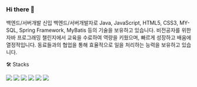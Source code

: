 ### Hi there 👋
백엔드/서버개발
신입 백엔드/서버개발자로 Java, JavaScript, HTML5, CSS3, MY-SQL, Spring Framework, MyBatis 등의 기술을 보유하고 있습니다. 비전공자를 위한 자바 프로그래밍 챌린지에서 교육을 수료하여 역량을 키웠으며, 빠르게 성장하고 배움에 열정적입니다. 동료들과의 협업을 통해 효율적으로 일을 처리하는 능력을 보유하고 있습니다.

🛠️ Stacks

<img src="https://img.shields.io/badge/Java-007396?style=flat-square&logo=Java&logoColor=white"/> <img src="https://img.shields.io/badge/JavaScript-F7DF1E?style=flat-square&logo=JavaScript&logoColor=white"/> <img src="https://img.shields.io/badge/mysql-4479A1?style=for-the-badge&logo=mysql&logoColor=white"> <img src="https://img.shields.io/badge/html5-E34F26?style=for-the-badge&logo=html5&logoColor=white"> <img src="https://img.shields.io/badge/css3-1572B6?style=for-the-badge&logo=css3&logoColor=white"> <img src="https://img.shields.io/badge/spring-6DB33F?style=for-the-badge&logo=html5&logoColor=white">








<!--
**dfhdfhdfsza/dfhdfhdfsza** is a ✨ _special_ ✨ repository because its `README.md` (this file) appears on your GitHub profile.




Here are some ideas to get you started:

- 🔭 I’m currently working on ...
- 🌱 I’m currently learning ...
- 👯 I’m looking to collaborate on ...
- 🤔 I’m looking for help with ...
- 💬 Ask me about ...
- 📫 How to reach me: ...
- 😄 Pronouns: ...
- ⚡ Fun fact: ...
-->
